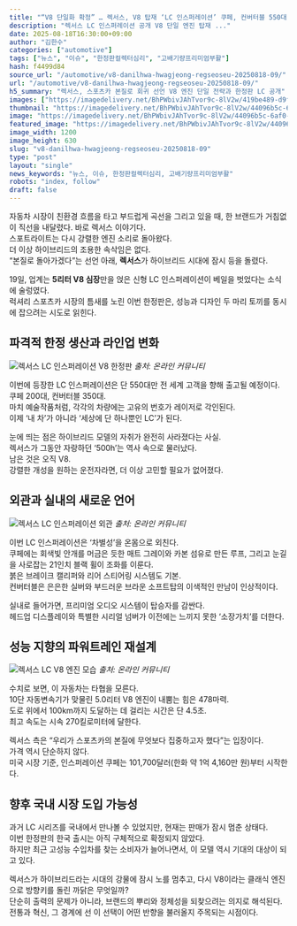 ```yaml
---
title: "“V8 단일화 확정” … 렉서스, V8 탑재 ‘LC 인스퍼레이션’ 쿠페, 컨버터블 550대 한정 출시"
description: "렉서스 LC 인스퍼레이션 공개 V8 단일 엔진 탑재 ..."
date: 2025-08-18T16:30:00+09:00
author: "김한수"
categories: ["automotive"]
tags: ["뉴스", "이슈", "한정판컬렉터심리", "고배기량프리미엄부활"]
hash: f4499d84
source_url: "/automotive/v8-danilhwa-hwagjeong-regseoseu-20250818-09/"
url: "/automotive/v8-danilhwa-hwagjeong-regseoseu-20250818-09/"
h5_summary: "렉서스, 스포츠카 본질로 회귀 선언 V8 엔진 단일 전략과 한정판 LC 공개"
images: ["https://imagedelivery.net/BhPWbivJAhTvor9c-8lV2w/419be489-d9ff-4413-499d-6358af675500/public", "https://imagedelivery.net/BhPWbivJAhTvor9c-8lV2w/44096b5c-6af0-4976-26d8-6ab8c0ade700/public", "https://imagedelivery.net/BhPWbivJAhTvor9c-8lV2w/82b5c978-1437-44db-c85e-9b5c288ac100/public", "https://imagedelivery.net/BhPWbivJAhTvor9c-8lV2w/b8a3e8c3-258f-4b12-9582-eb7997882400/public"]
thumbnail: "https://imagedelivery.net/BhPWbivJAhTvor9c-8lV2w/44096b5c-6af0-4976-26d8-6ab8c0ade700/public"
image: "https://imagedelivery.net/BhPWbivJAhTvor9c-8lV2w/44096b5c-6af0-4976-26d8-6ab8c0ade700/public"
featured_image: "https://imagedelivery.net/BhPWbivJAhTvor9c-8lV2w/44096b5c-6af0-4976-26d8-6ab8c0ade700/public"
image_width: 1200
image_height: 630
slug: "v8-danilhwa-hwagjeong-regseoseu-20250818-09"
type: "post"
layout: "single"
news_keywords: "뉴스, 이슈, 한정판컬렉터심리, 고배기량프리미엄부활"
robots: "index, follow"
draft: false
---
```


자동차 시장이 친환경 흐름을 타고 부드럽게 곡선을 그리고 있을 때, 한 브랜드가 거침없이 직선을 내달렸다. 바로 렉서스 이야기다.  
스포트라이트는 다시 강렬한 엔진 소리로 돌아왔다.  
더 이상 하이브리드의 조용한 속삭임은 없다.  
“본질로 돌아가겠다”는 선언 아래, **렉서스**가 하이브리드 시대에 잠시 등을 돌렸다.

19일, 업계는 **5리터 V8 심장**만을 얹은 신형 LC 인스퍼레이션이 베일을 벗었다는 소식에 술렁였다.  
럭셔리 스포츠카 시장의 틈새를 노린 이번 한정판은, 성능과 디자인 두 마리 토끼를 동시에 잡으려는 시도로 읽힌다.

## 파격적 한정 생산과 라인업 변화

![렉서스 LC 인스퍼레이션 V8 한정판](https://imagedelivery.net/BhPWbivJAhTvor9c-8lV2w/b8a3e8c3-258f-4b12-9582-eb7997882400/public)
*출처: 온라인 커뮤니티*


이번에 등장한 LC 인스퍼레이션은 단 550대만 전 세계 고객을 향해 출고될 예정이다.  
쿠페 200대, 컨버터블 350대.  
마치 예술작품처럼, 각각의 차량에는 고유의 번호가 레이저로 각인된다.  
이제 ‘내 차’가 아니라 ‘세상에 단 하나뿐인 LC’가 된다.

눈에 띄는 점은 하이브리드 모델의 자취가 완전히 사라졌다는 사실.  
렉서스가 그동안 자랑하던 ‘500h’는 역사 속으로 물러났다.  
남은 것은 오직 V8.  
강렬한 개성을 원하는 운전자라면, 더 이상 고민할 필요가 없어졌다.

## 외관과 실내의 새로운 언어

![렉서스 LC 인스퍼레이션 외관](https://imagedelivery.net/BhPWbivJAhTvor9c-8lV2w/419be489-d9ff-4413-499d-6358af675500/public)
*출처: 온라인 커뮤니티*


이번 LC 인스퍼레이션은 ‘차별성’을 온몸으로 외친다.  
쿠페에는 회색빛 안개를 머금은 듯한 매트 그레이와 카본 섬유로 만든 루프, 그리고 눈길을 사로잡는 21인치 블랙 휠이 조화를 이룬다.  
붉은 브레이크 캘리퍼와 리어 스티어링 시스템도 기본.  
컨버터블은 은은한 실버와 부드러운 브라운 소프트탑의 이색적인 만남이 인상적이다.

실내로 들어가면, 프리미엄 오디오 시스템이 탑승자를 감싼다.  
헤드업 디스플레이와 특별한 시리얼 넘버가 이전에는 느끼지 못한 ‘소장가치’를 더한다.

## 성능 지향의 파워트레인 재설계

![렉서스 LC V8 엔진 모습](https://imagedelivery.net/BhPWbivJAhTvor9c-8lV2w/82b5c978-1437-44db-c85e-9b5c288ac100/public)
*출처: 온라인 커뮤니티*


수치로 보면, 이 자동차는 타협을 모른다.  
10단 자동변속기가 맞물린 5.0리터 V8 엔진이 내뿜는 힘은 478마력.  
도로 위에서 100km까지 도달하는 데 걸리는 시간은 단 4.5초.  
최고 속도는 시속 270킬로미터에 달한다.

렉서스 측은 “우리가 스포츠카의 본질에 무엇보다 집중하고자 했다”는 입장이다.  
가격 역시 단순하지 않다.  
미국 시장 기준, 인스퍼레이션 쿠페는 101,700달러(한화 약 1억 4,160만 원)부터 시작한다.

## 향후 국내 시장 도입 가능성

과거 LC 시리즈를 국내에서 만나볼 수 있었지만, 현재는 판매가 잠시 멈춘 상태다.  
이번 한정판의 한국 출시는 아직 구체적으로 확정되지 않았다.  
하지만 최근 고성능 수입차를 찾는 소비자가 늘어나면서, 이 모델 역시 기대의 대상이 되고 있다.

렉서스가 하이브리드라는 시대의 강물에 잠시 노를 멈추고, 다시 V8이라는 클래식 엔진으로 방향키를 돌린 까닭은 무엇일까?  
단순히 출력의 문제가 아니라, 브랜드의 뿌리와 정체성을 되찾으려는 의지로 해석된다.  
전통과 혁신, 그 경계에 선 이 선택이 어떤 반향을 불러올지 주목되는 시점이다.
